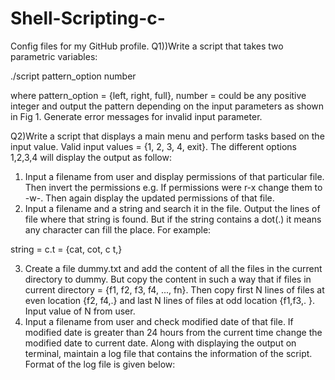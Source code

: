 # Shell-Scripting-c-
Config files for my GitHub profile.
Q1))Write a script that takes two parametric variables:

./script pattern_option number

where
pattern_option = {left, right, full}, number = could be any positive integer
and output the pattern depending on the input parameters as shown in Fig 1. Generate error
messages for invalid input parameter.


Q2)Write a script that displays a main menu and perform tasks based on the input value.
Valid input values = {1, 2, 3, 4, exit}.
The different options 1,2,3,4 will display the output as follow:
1. Input a filename from user and display permissions of that particular file. Then
invert the permissions e.g. If permissions were r-x change them to -w-. Then again
display the updated permissions of that file.
2. Input a filename and a string and search it in the file. Output the lines of file where
that string is found. But if the string contains a dot(.) it means any character can
fill the place. For example: 

string = c.t = {cat, cot, c t,}

3. Create a file dummy.txt and add the content of all the files in the current directory to
dummy. But copy the content in such a way that if files in current directory = {f1, f2,
f3, f4, ..., fn}. Then copy first N lines of files at even location {f2, f4,.} and last N lines
of files at odd location {f1,f3,. }. Input value of N from user.
4. Input a filename from user and check modified date of that file. If modified date is
greater than 24 hours from the current time change the modified date to current date.
Along with displaying the output on terminal, maintain a log file that contains the
information of the script. Format of the log file is given below:
